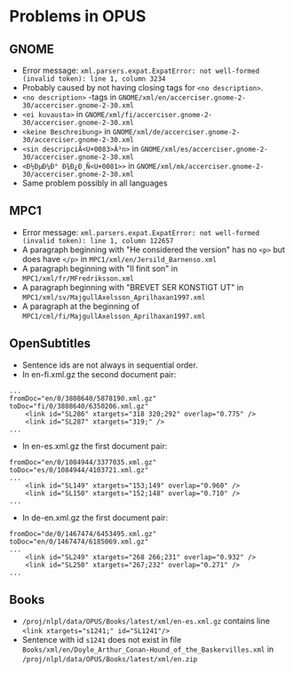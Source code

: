 # Problems in OPUS

## GNOME

* Error message: `xml.parsers.expat.ExpatError: not well-formed (invalid token): line 1, column 3234`
* Probably caused by not having closing tags for `<no description>`.
* `<no description>` -tags in `GNOME/xml/en/accerciser.gnome-2-30/accerciser.gnome-2-30.xml`
* `<ei kuvausta>` in `GNOME/xml/fi/accerciser.gnome-2-30/accerciser.gnome-2-30.xml`
* `<keine Beschreibung>` in `GNOME/xml/de/accerciser.gnome-2-30/accerciser.gnome-2-30.xml`
* `<sin descripciÃ<U+0083>Â³n>` in `GNOME/xml/es/accerciser.gnome-2-30/accerciser.gnome-2-30.xml`
* `<Ð½ÐµÐ¼Ð° Ð¾Ð¿Ð¸Ñ<U+0081>>` in `GNOME/xml/mk/accerciser.gnome-2-30/accerciser.gnome-2-30.xml`
* Same problem possibly in all languages

## MPC1
 
* Error message: `xml.parsers.expat.ExpatError: not well-formed (invalid token): line 1, column 122657`
* A paragraph beginning with "He considered the version" has no `<p>` but does have `</p>` in `MPC1/xml/en/Jersild_Barnenso.xml`
* A paragraph beginning with "Il finit son" in `MPC1/xml/fr/MFredriksson.xml` 
* A paragraph beginning with "BREVET SER KONSTIGT UT" in `MPC1/xml/sv/MajgullAxelsson_Aprilhaxan1997.xml`
* A paragraph at the beginning of `MPC1/cml/fi/MajgullAxelsson_Aprilhaxan1997.xml` 

## OpenSubtitles

* Sentence ids are not always in sequential order.
* In en-fi.xml.gz the second document pair:
```
...
fromDoc="en/0/3808640/5878190.xml.gz" toDoc="fi/0/3808640/6350206.xml.gz" 
    <link id="SL286" xtargets="318 320;292" overlap="0.775" />
    <link id="SL287" xtargets="319;" />
...
```
* In en-es.xml.gz  the first document pair:
```
fromDoc="en/0/1084944/3377035.xml.gz" toDoc="es/0/1084944/4103721.xml.gz"
...
    <link id="SL149" xtargets="153;149" overlap="0.960" />
    <link id="SL150" xtargets="152;148" overlap="0.710" />
...
```
* In de-en.xml.gz the first document pair:
```
fromDoc="de/0/1467474/6453495.xml.gz" toDoc="en/0/1467474/6185069.xml.gz" 
...
    <link id="SL249" xtargets="268 266;231" overlap="0.932" />
    <link id="SL250" xtargets="267;232" overlap="0.271" />
...
```

## Books

* `/proj/nlpl/data/OPUS/Books/latest/xml/en-es.xml.gz` contains line `<link xtargets="s1241;" id="SL1241"/>`
* Sentence with id `s1241` does not exist in file `Books/xml/en/Doyle_Arthur_Conan-Hound_of_the_Baskervilles.xml` in `/proj/nlpl/data/OPUS/Books/latest/xml/en.zip` 
